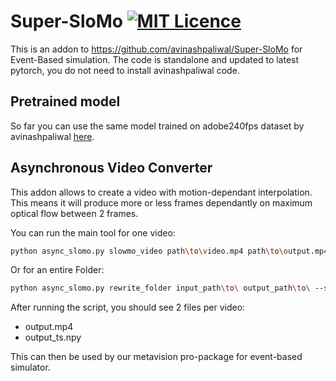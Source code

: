 # Super-SloMo [![MIT Licence](https://badges.frapsoft.com/os/mit/mit.svg?v=103)](https://opensource.org/licenses/mit-license.php)
This is an addon to https://github.com/avinashpaliwal/Super-SloMo for Event-Based simulation. The code is standalone and updated to latest pytorch, you do not need to install avinashpaliwal code.

## Pretrained model
So far you can use the same model trained on adobe240fps dataset by avinashpaliwal [here](https://drive.google.com/open?id=1IvobLDbRiBgZr3ryCRrWL8xDbMZ-KnpF).

## Asynchronous Video Converter
This addon allows to create a video with motion-dependant interpolation. This means it will produce more or less frames dependantly on maximum optical flow between 2 frames.

You can run the main tool for one video:
```bash
python async_slomo.py slowmo_video path\to\video.mp4 path\to\output.mp4 --sf -1 --checkpoint path\to\checkpoint.ckpt --video_fps M --lambda_flow 0.5 --viz 1
```
Or for an entire Folder:
```bash
python async_slomo.py rewrite_folder input_path\to\ output_path\to\ --sf -1 --checkpoint path\to\checkpoint.ckpt --video_fps M
```

After running the script, you should see 2 files per video:
- output.mp4
- output_ts.npy

This can then be used by our metavision pro-package for event-based simulator.
